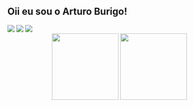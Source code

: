 ## Oii eu sou o Arturo Burigo!

 
<div> 
  <a href="https://instagram.com/arturoburigo target="_blank"><img src="https://img.shields.io/badge/-Instagram-%23E4405F?style=for-the-badge&logo=instagram&logoColor=white" target="_blank"></a>
  <a href = "mailto:burigoarturo3@gmail.com"><img src="https://img.shields.io/badge/-Gmail-%23333?style=for-the-badge&logo=gmail&logoColor=white" target="_blank"></a>
  <a href="https://www.linkedin.com/in/arturoburigo" target="_blank"><img src="https://img.shields.io/badge/-LinkedIn-%230077B5?style=for-the-badge&logo=linkedin&logoColor=white" target="_blank"></a> 
 </div>

<div align="center" dir="auto">
  <img height="150px" src="https://github-readme-stats.vercel.app/api?username=arturoburigo&show_icons=true&theme=merko" style="max-width: 100%;">
  <img height="150px" src="https://github-readme-stats.vercel.app/api/top-langs/?username=arturoburigo&layout=compact&theme=merko" style="max-width: 100%;"></a>
</div>
  
